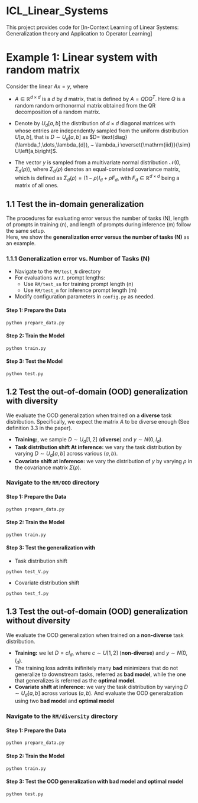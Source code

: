 # ICL_Linear_Systems
This project provides code for [In-Context Learning of Linear Systems: 
Generalization theory and Application to Operator Learning]


# Example 1: Linear system with random matrix
Consider the linear $Ax=y$, where 

- $A \in \mathbb{R}^{d \times d}$ is a $d$
 by $d$ matrix, that is defined by $A = QDQ^T$. Here $Q$ is a random random orthonormal matrix obtained from the QR decomposition of a random matrix. 
 
- Denote by $U_{d} \left[a,b\right]$ the distribution of $d \times d$ diagonal matrices with whose entries are independently sampled from the uniform distribution $U[a,b]$, that is $D \sim U_{d}\left[a,b\right]$ as $D= \text{diag} (\lambda_1,\dots,\lambda_{d}), ~
\lambda_i \overset{\mathrm{iid}}{\sim} U\left[a,b\right]$.

- The vector $y$ is sampled from a multivariate normal distribution $\mathcal{N}(0, \Sigma_d(\rho))$, where $\Sigma_d(\rho)$ denotes an equal-correlated covariance matrix, which is defined as $\Sigma_d(\rho) = (1-\rho)I_d + \rho F_d$, with $F_d\in \mathbb{R}^{d\times d}$ being a matrix of all ones.

## 1.1 Test the in-domain generalization
The procedures for evaluating error versus the number of tasks (N), length of prompts in training (n), and length of prompts during inference (m) follow the same setup.  
Here, we show the **generalization error versus the number of tasks (N)** as an example.

### 1.1.1 Generalization error vs. Number of Tasks (N)
- Navigate to the `RM/test_N` directory
- For evaluations w.r.t. prompt lengths:
  - Use `RM/test_sn` for training prompt length (n)
  - Use `RM/test_m` for inference prompt length (m)
- Modify configuration parameters in `config.py` as needed.

#### Step 1: Prepare the Data

```
python prepare_data.py
```


#### Step 2: Train the Model

```
python train.py
```
#### Step 3: Test the Model

```
python test.py
```

## 1.2 Test the out-of-domain (OOD) generalization with diversity
We evaluate the OOD generalization when trained on a **diverse** task distribution. Specifically, we expect the matrix $A$ to be diverse enough (See definition 3.3 in the paper).

- **Training:**, we sample $D \sim U_d \left[1,2\right]$ (**diverse**) and $y \sim N(0, I_d)$.
- **Task distribution shift At inference:** we vary the task distribution by varying $D \sim U_d \left[a,b\right]$ across various $(a,b)$.
- **Covariate shift at inference:** we vary the distribution of $y$ by varying $\rho$ in the covariance matrix $\Sigma(\rho)$.
### Navigate to the `RM/OOD` directory
#### Step 1: Prepare the Data

```
python prepare_data.py
```


#### Step 2: Train the Model

```
python train.py
```
#### Step 3: Test the generalization with 
* Task distribution shift
```
python test_V.py
```
* Covariate distribution shift
```
python test_f.py
```

## 1.3 Test the out-of-domain (OOD) generalization without diversity
We evaluate the OOD generalization when trained on a **non-diverse** task distribution.
- **Training:** we let $D = c I_d$, where $c \sim U \left[1,2\right]$ (**non-diverse**) and $y \sim N(0, I_d)$.
 - The training loss admits inifinitely many **bad** minimizers that do not generalize to downstream tasks, referred as **bad model**, while the one that generalizes is referred as the **optimal model**.
- **Covariate shift at inference:** we vary the task distribution by varying $D \sim U_d \left[a,b\right]$ across various $(a,b)$. And evaluate the OOD generalzation using two **bad model** and **optimal model**
### Navigate to the `RM/diversity` directory
#### Step 1: Prepare the Data

```
python prepare_data.py
```


#### Step 2: Train the Model

```
python train.py
```
#### Step 3: Test the OOD generalization with bad model and optimal model
```
python test.py
```
```
